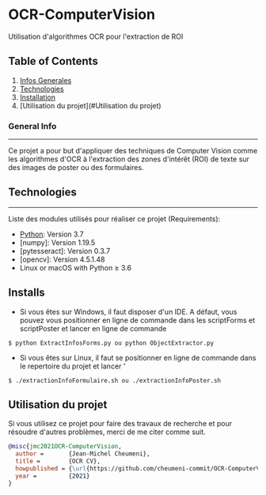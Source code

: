 # OCR-ComputerVision
Utilisation d'algorithmes OCR pour l'extraction de ROI

## Table of Contents
1. [Infos Generales](#general-info)
2. [Technologies](#technologies)
3. [Installation](#installation)
4. [Utilisation du projet](#Utilisation du projet)

### General Info
***
Ce projet a pour but d'appliquer des techniques de Computer Vision comme les algorithmes d'OCR à l'extraction des zones d'intérêt (ROI) de texte sur des images de poster ou des formulaires.

## Technologies
***
Liste des modules utilisés pour réaliser ce projet (Requirements):
* [Python](https://www.python.org/downloads/release/python-370/): Version 3.7 
* [numpy]: Version 1.19.5
* [pytesseract]: Version 0.3.7
* [opencv]: Version 4.5.1.48
* Linux or macOS with Python ≥ 3.6
## Installs
* Si vous êtes sur Windows, il faut disposer d'un IDE. A défaut, vous pouvez vous positionner en ligne de commande dans les scriptForms et scriptPoster et lancer en ligne de commande
```
$ python ExtractInfosForms.py ou python ObjectExtractor.py

```
* Si vous êtes sur Linux, il faut se positionner en ligne de commande dans le repertoire du projet et lancer '
```
$ ./extractionInfoFormulaire.sh ou ./extractionInfoPoster.sh

```
## Utilisation du projet
Si vous utilisez ce projet pour faire des travaux de recherche et pour résoudre d'autres problèmes, merci de me citer comme suit.

```BibTeX
@misc{jmc2021OCR-ComputerVision,
  author =       {Jean-Michel Cheumeni},
  title =        {OCR CV},
  howpublished = {\url{https://github.com/cheumeni-commit/OCR-ComputerVision/edit/master}},
  year =         {2021}
}
```
